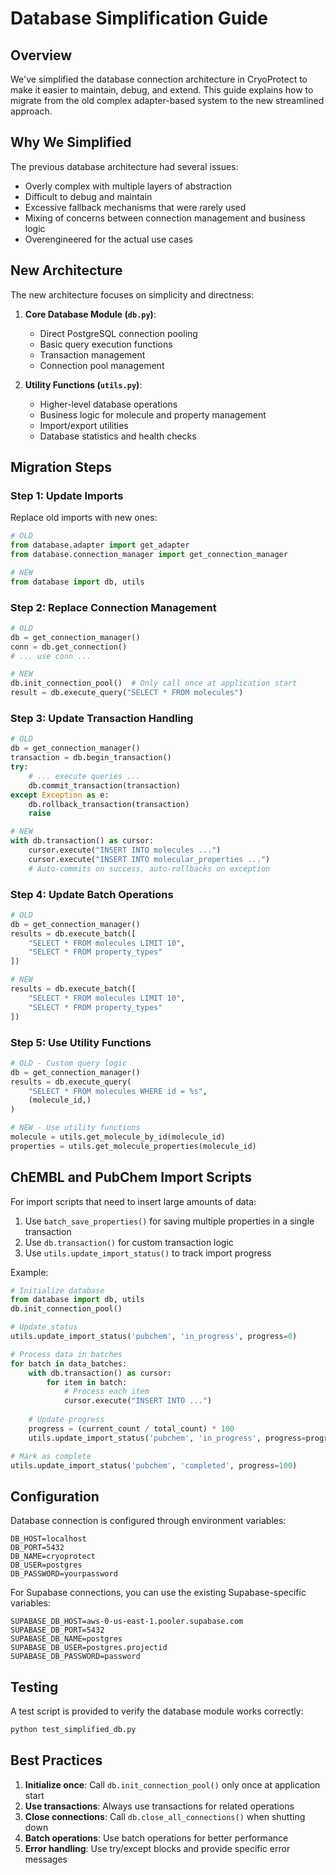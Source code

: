 # Database Simplification Guide

## Overview

We've simplified the database connection architecture in CryoProtect to make it easier to maintain, debug, and extend. This guide explains how to migrate from the old complex adapter-based system to the new streamlined approach.

## Why We Simplified

The previous database architecture had several issues:
- Overly complex with multiple layers of abstraction
- Difficult to debug and maintain
- Excessive fallback mechanisms that were rarely used
- Mixing of concerns between connection management and business logic
- Overengineered for the actual use cases

## New Architecture

The new architecture focuses on simplicity and directness:

1. **Core Database Module (`db.py`)**: 
   - Direct PostgreSQL connection pooling
   - Basic query execution functions
   - Transaction management
   - Connection pool management

2. **Utility Functions (`utils.py`)**:
   - Higher-level database operations
   - Business logic for molecule and property management
   - Import/export utilities
   - Database statistics and health checks

## Migration Steps

### Step 1: Update Imports

Replace old imports with new ones:

```python
# OLD
from database.adapter import get_adapter
from database.connection_manager import get_connection_manager

# NEW
from database import db, utils
```

### Step 2: Replace Connection Management

```python
# OLD
db = get_connection_manager()
conn = db.get_connection()
# ... use conn ...

# NEW
db.init_connection_pool()  # Only call once at application start
result = db.execute_query("SELECT * FROM molecules")
```

### Step 3: Update Transaction Handling

```python
# OLD
db = get_connection_manager()
transaction = db.begin_transaction()
try:
    # ... execute queries ...
    db.commit_transaction(transaction)
except Exception as e:
    db.rollback_transaction(transaction)
    raise

# NEW
with db.transaction() as cursor:
    cursor.execute("INSERT INTO molecules ...")
    cursor.execute("INSERT INTO molecular_properties ...")
    # Auto-commits on success, auto-rollbacks on exception
```

### Step 4: Update Batch Operations

```python
# OLD
db = get_connection_manager()
results = db.execute_batch([
    "SELECT * FROM molecules LIMIT 10",
    "SELECT * FROM property_types"
])

# NEW
results = db.execute_batch([
    "SELECT * FROM molecules LIMIT 10",
    "SELECT * FROM property_types"
])
```

### Step 5: Use Utility Functions

```python
# OLD - Custom query logic
db = get_connection_manager()
results = db.execute_query(
    "SELECT * FROM molecules WHERE id = %s",
    (molecule_id,)
)

# NEW - Use utility functions
molecule = utils.get_molecule_by_id(molecule_id)
properties = utils.get_molecule_properties(molecule_id)
```

## ChEMBL and PubChem Import Scripts

For import scripts that need to insert large amounts of data:

1. Use `batch_save_properties()` for saving multiple properties in a single transaction
2. Use `db.transaction()` for custom transaction logic
3. Use `utils.update_import_status()` to track import progress

Example:

```python
# Initialize database
from database import db, utils
db.init_connection_pool()

# Update status
utils.update_import_status('pubchem', 'in_progress', progress=0)

# Process data in batches
for batch in data_batches:
    with db.transaction() as cursor:
        for item in batch:
            # Process each item
            cursor.execute("INSERT INTO ...")
    
    # Update progress
    progress = (current_count / total_count) * 100
    utils.update_import_status('pubchem', 'in_progress', progress=progress)

# Mark as complete
utils.update_import_status('pubchem', 'completed', progress=100)
```

## Configuration

Database connection is configured through environment variables:

```
DB_HOST=localhost
DB_PORT=5432
DB_NAME=cryoprotect
DB_USER=postgres
DB_PASSWORD=yourpassword
```

For Supabase connections, you can use the existing Supabase-specific variables:

```
SUPABASE_DB_HOST=aws-0-us-east-1.pooler.supabase.com
SUPABASE_DB_PORT=5432
SUPABASE_DB_NAME=postgres
SUPABASE_DB_USER=postgres.projectid
SUPABASE_DB_PASSWORD=password
```

## Testing

A test script is provided to verify the database module works correctly:

```bash
python test_simplified_db.py
```

## Best Practices

1. **Initialize once**: Call `db.init_connection_pool()` only once at application start
2. **Use transactions**: Always use transactions for related operations
3. **Close connections**: Call `db.close_all_connections()` when shutting down
4. **Batch operations**: Use batch operations for better performance
5. **Error handling**: Use try/except blocks and provide specific error messages